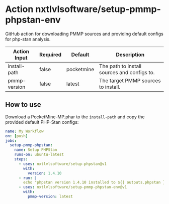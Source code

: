 # Action nxtlvlsoftware/setup-pmmp-phpstan-env

GitHub action for downloading PMMP sources and providing default configs for php-stan analysis.

| Action Input | Required | Default    | Description                                   |
|--------------|----------|------------|-----------------------------------------------|
| install-path | false    | pocketmine | The path to install sources and configs to.   |
| pmmp-version | false    | latest     | The target PMMP sources to install.           |

## How to use
Download a PocketMine-MP.phar to the `install-path` and copy the provided default PHP-Stan configs:

```yml
name: My Workflow
on: [push]
jobs:
  setup-pmmp-phpstan:
    name: Setup PHPStan
    runs-on: ubuntu-latest
    steps:
      - uses: nxtlvlsoftware/setup-phpstan@v1
        with:
          version: 1.4.10
      - run: |
        echo "phpstan version 1.4.10 installed to ${{ outputs.phpstan }}"
      - uses: nxtlvlsoftware/setup-pmmp-phpstan-env@v1
        with:
          pmmp-version: latest
```
